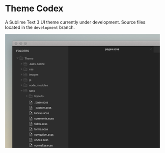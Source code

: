 # Theme Codex

A Sublime Text 3 UI theme currently under development. Source files located in the `development` branch.

![image](resources/codex-peak.png)
